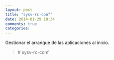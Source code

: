 ```yaml
---
layout: post
title: "sysv-rc-conf"
date: 2014-01-29 18:34
comments: true
categories: 
---
```

Gestionar el arranque de las aplicaciones al inicio.

>\# sysv-rc-conf

